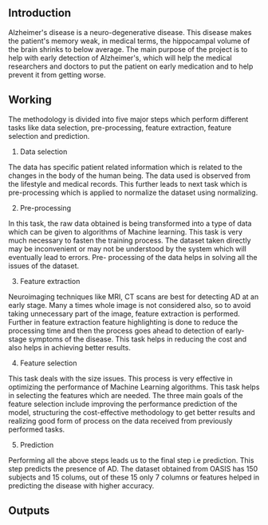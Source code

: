 ## Introduction
Alzheimer's disease is a neuro-degenerative disease. This disease makes the patient's memory weak, in medical terms, the hippocampal volume of the brain shrinks to below average. The main purpose of the project is to help with early detection of Alzheimer's, which will help the medical researchers and doctors to put the patient on early medication and to help prevent it from getting worse.
## Working

The methodology is divided into five major steps which perform different tasks like data selection, pre-processing, feature extraction, feature selection and prediction.

1. Data selection

The data has specific patient related information which is related to the changes in the body of the human being. The data used is observed from the lifestyle and medical records. This further leads to next task which is pre-processing which is applied to normalize the dataset using normalizing.

2. Pre-processing

In this task, the raw data obtained is being transformed into a type of data which can be given to algorithms of Machine learning. 
This task is very much necessary to fasten the training process. The dataset taken directly may be inconvenient or may not be understood by the system which will eventually lead to errors. Pre- processing of the data helps in solving all the issues of the dataset.

3. Feature extraction

Neuroimaging techniques like MRI, CT scans are best for detecting AD at an early stage. 
Many a times whole image is not considered also, so to avoid taking unnecessary part of the image, feature extraction is performed. Further in feature extraction feature highlighting is done to reduce the processing time and then the process goes ahead to detection of early-stage symptoms of the disease. This task helps in reducing the cost and also helps in achieving better results.

4. Feature selection

This task deals with the size issues. This process is very effective in optimizing the performance of Machine Learning algorithms. This task helps in selecting the features which are needed.
The three main goals of the feature selection include improving the performance prediction of the model, structuring the cost-effective methodology to get better results and realizing good form of process on the data received from previously performed tasks.

5. Prediction

Performing all the above steps leads us to the final step i.e prediction. This step predicts the presence of AD. The dataset obtained from OASIS has 150 subjects and 15 colums, out of these 15 only 7 columns or features helped in predicting the disease with higher accuracy.

## Outputs

